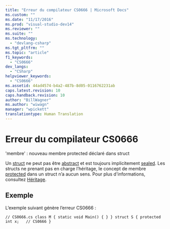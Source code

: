 ```yaml
---
title: "Erreur du compilateur CS0666 | Microsoft Docs"
ms.custom: ""
ms.date: "11/17/2016"
ms.prod: "visual-studio-dev14"
ms.reviewer: ""
ms.suite: ""
ms.technology: 
  - "devlang-csharp"
ms.tgt_pltfrm: ""
ms.topic: "article"
f1_keywords: 
  - "CS0666"
dev_langs: 
  - "CSharp"
helpviewer_keywords: 
  - "CS0666"
ms.assetid: 44ad4574-b4a2-487b-8d05-0116762231ab
caps.latest.revision: 10
caps.handback.revision: 10
author: "BillWagner"
ms.author: "wiwagn"
manager: "wpickett"
translationtype: Human Translation
---
```

# Erreur du compilateur CS0666
'membre' : nouveau membre protected déclaré dans struct  
  
 Un [struct](../../csharp/language-reference/keywords/struct.md) ne peut pas être [abstract](../../csharp/language-reference/keywords/abstract.md) et est toujours implicitement [sealed](../../csharp/language-reference/keywords/sealed.md). Les structs ne prenant pas en charge l’héritage, le concept de membre [protected](../../csharp/language-reference/keywords/protected.md) dans un struct n’a aucun sens. Pour plus d'informations, consultez [Héritage](../../csharp/programming-guide/classes-and-structs/inheritance.md).  
  
## Exemple  
 L’exemple suivant génère l’erreur CS0666 :  
  
```  
// CS0666.cs class M { static void Main() { } } struct S { protected int x;   // CS0666 }  
```